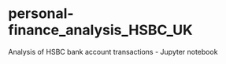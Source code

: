 # personal-finance_analysis_HSBC_UK
Analysis of HSBC bank account transactions - Jupyter notebook


